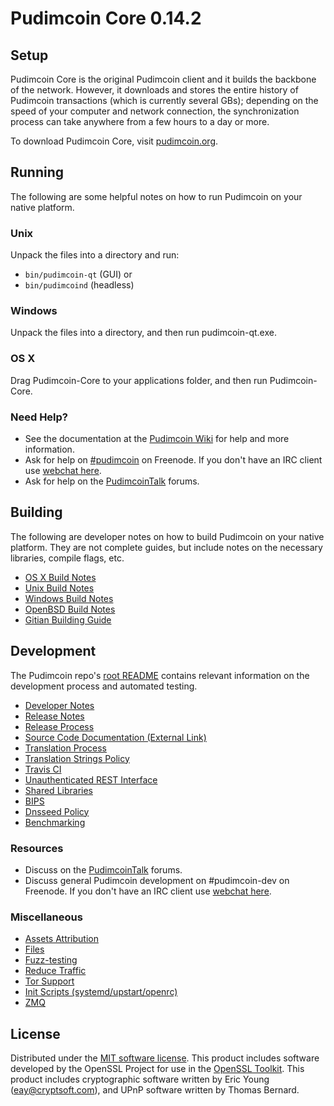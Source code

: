 Pudimcoin Core 0.14.2
=====================

Setup
---------------------
Pudimcoin Core is the original Pudimcoin client and it builds the backbone of the network. However, it downloads and stores the entire history of Pudimcoin transactions (which is currently several GBs); depending on the speed of your computer and network connection, the synchronization process can take anywhere from a few hours to a day or more.

To download Pudimcoin Core, visit [pudimcoin.org](https://pudimcoin.org).

Running
---------------------
The following are some helpful notes on how to run Pudimcoin on your native platform.

### Unix

Unpack the files into a directory and run:

- `bin/pudimcoin-qt` (GUI) or
- `bin/pudimcoind` (headless)

### Windows

Unpack the files into a directory, and then run pudimcoin-qt.exe.

### OS X

Drag Pudimcoin-Core to your applications folder, and then run Pudimcoin-Core.

### Need Help?

* See the documentation at the [Pudimcoin Wiki](https://pudimcoin.info/)
for help and more information.
* Ask for help on [#pudimcoin](http://webchat.freenode.net?channels=pudimcoin) on Freenode. If you don't have an IRC client use [webchat here](http://webchat.freenode.net?channels=pudimcoin).
* Ask for help on the [PudimcoinTalk](https://pudimcointalk.io/) forums.

Building
---------------------
The following are developer notes on how to build Pudimcoin on your native platform. They are not complete guides, but include notes on the necessary libraries, compile flags, etc.

- [OS X Build Notes](build-osx.md)
- [Unix Build Notes](build-unix.md)
- [Windows Build Notes](build-windows.md)
- [OpenBSD Build Notes](build-openbsd.md)
- [Gitian Building Guide](gitian-building.md)

Development
---------------------
The Pudimcoin repo's [root README](/README.md) contains relevant information on the development process and automated testing.

- [Developer Notes](developer-notes.md)
- [Release Notes](release-notes.md)
- [Release Process](release-process.md)
- [Source Code Documentation (External Link)](https://dev.visucore.com/pudimcoin/doxygen/)
- [Translation Process](translation_process.md)
- [Translation Strings Policy](translation_strings_policy.md)
- [Travis CI](travis-ci.md)
- [Unauthenticated REST Interface](REST-interface.md)
- [Shared Libraries](shared-libraries.md)
- [BIPS](bips.md)
- [Dnsseed Policy](dnsseed-policy.md)
- [Benchmarking](benchmarking.md)

### Resources
* Discuss on the [PudimcoinTalk](https://pudimcointalk.io/) forums.
* Discuss general Pudimcoin development on #pudimcoin-dev on Freenode. If you don't have an IRC client use [webchat here](http://webchat.freenode.net/?channels=pudimcoin-dev).

### Miscellaneous
- [Assets Attribution](assets-attribution.md)
- [Files](files.md)
- [Fuzz-testing](fuzzing.md)
- [Reduce Traffic](reduce-traffic.md)
- [Tor Support](tor.md)
- [Init Scripts (systemd/upstart/openrc)](init.md)
- [ZMQ](zmq.md)

License
---------------------
Distributed under the [MIT software license](/COPYING).
This product includes software developed by the OpenSSL Project for use in the [OpenSSL Toolkit](https://www.openssl.org/). This product includes
cryptographic software written by Eric Young ([eay@cryptsoft.com](mailto:eay@cryptsoft.com)), and UPnP software written by Thomas Bernard.
